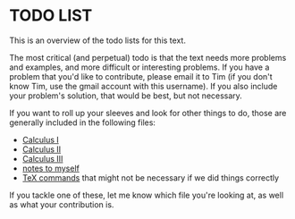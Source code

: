 TODO LIST
===================

This is an overview of the todo lists for this text.

The most critical (and perpetual) todo is that the text needs more problems and examples, and more difficult or interesting problems.  If you have a problem that you'd like to contribute, please email it to Tim (if you don't know Tim, use the gmail account with this username).  If you also include your problem's solution, that would be best, but not necessary.

If you want to roll up your sleeves and look for other things to do, those are generally included in the following files:
* [Calculus I](todo_calc1.md)
* [Calculus II](todo_calc2.md)
* [Calculus III](todo_calc3.md)
* [notes to myself](todo_tim.md)
* [TeX commands](todo_tex.txt) that might not be necessary if we did things correctly

If you tackle one of these, let me know which file you're looking at, as well as what your contribution is.
